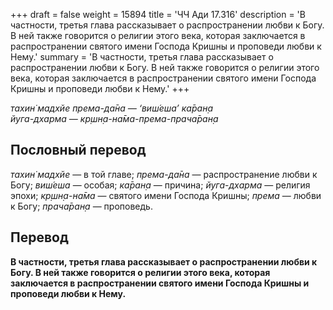 +++
draft = false
weight = 15894
title = 'ЧЧ Ади 17.316'
description = 'В частности, третья глава рассказывает о распространении любви к Богу. В ней также говорится о религии этого века, которая заключается в распространении святого имени Господа Кришны и проповеди любви к Нему.'
summary = 'В частности, третья глава рассказывает о распространении любви к Богу. В ней также говорится о религии этого века, которая заключается в распространении святого имени Господа Кришны и проповеди любви к Нему.'
+++

_тахин̇ мадхйе према-да̄на — ‘виш́еша’ ка̄ран̣а  
йуга-дхарма — кр̣шн̣а-на̄ма-према-прача̄ран̣а_

## Пословный перевод

_тахин̇_ _мадхйе_ — в той главе; _према_\-_да̄на_ — распространение любви к Богу; _виш́еша_ — особая; _ка̄ран̣а_ — причина; _йуга_\-_дхарма_ — религия эпохи; _кр̣шн̣а_\-_на̄ма_ — святого имени Господа Кришны; _према_ — любви к Богу; _прача̄ран̣а_ — проповедь.

## Перевод

**В частности, третья глава рассказывает о распространении любви к Богу. В ней также говорится о религии этого века, которая заключается в распространении святого имени Господа Кришны и проповеди любви к Нему.**
